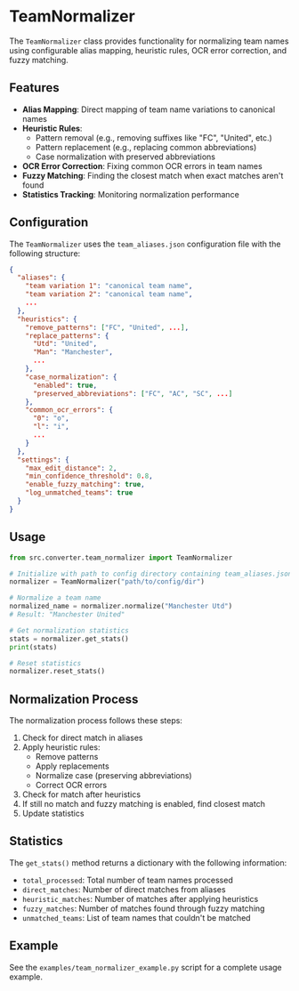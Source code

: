 # TeamNormalizer

The `TeamNormalizer` class provides functionality for normalizing team names using configurable alias mapping, heuristic rules, OCR error correction, and fuzzy matching.

## Features

- **Alias Mapping**: Direct mapping of team name variations to canonical names
- **Heuristic Rules**:
  - Pattern removal (e.g., removing suffixes like "FC", "United", etc.)
  - Pattern replacement (e.g., replacing common abbreviations)
  - Case normalization with preserved abbreviations
- **OCR Error Correction**: Fixing common OCR errors in team names
- **Fuzzy Matching**: Finding the closest match when exact matches aren't found
- **Statistics Tracking**: Monitoring normalization performance

## Configuration

The `TeamNormalizer` uses the `team_aliases.json` configuration file with the following structure:

```json
{
  "aliases": {
    "team variation 1": "canonical team name",
    "team variation 2": "canonical team name",
    ...
  },
  "heuristics": {
    "remove_patterns": ["FC", "United", ...],
    "replace_patterns": {
      "Utd": "United",
      "Man": "Manchester",
      ...
    },
    "case_normalization": {
      "enabled": true,
      "preserved_abbreviations": ["FC", "AC", "SC", ...]
    },
    "common_ocr_errors": {
      "0": "o",
      "l": "i",
      ...
    }
  },
  "settings": {
    "max_edit_distance": 2,
    "min_confidence_threshold": 0.8,
    "enable_fuzzy_matching": true,
    "log_unmatched_teams": true
  }
}
```

## Usage

```python
from src.converter.team_normalizer import TeamNormalizer

# Initialize with path to config directory containing team_aliases.json
normalizer = TeamNormalizer("path/to/config/dir")

# Normalize a team name
normalized_name = normalizer.normalize("Manchester Utd")
# Result: "Manchester United"

# Get normalization statistics
stats = normalizer.get_stats()
print(stats)

# Reset statistics
normalizer.reset_stats()
```

## Normalization Process

The normalization process follows these steps:

1. Check for direct match in aliases
2. Apply heuristic rules:
   - Remove patterns
   - Apply replacements
   - Normalize case (preserving abbreviations)
   - Correct OCR errors
3. Check for match after heuristics
4. If still no match and fuzzy matching is enabled, find closest match
5. Update statistics

## Statistics

The `get_stats()` method returns a dictionary with the following information:

- `total_processed`: Total number of team names processed
- `direct_matches`: Number of direct matches from aliases
- `heuristic_matches`: Number of matches after applying heuristics
- `fuzzy_matches`: Number of matches found through fuzzy matching
- `unmatched_teams`: List of team names that couldn't be matched

## Example

See the `examples/team_normalizer_example.py` script for a complete usage example.